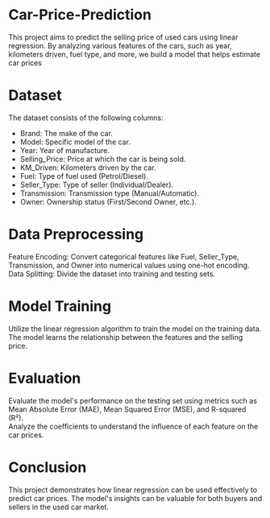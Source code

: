 # Car-Price-Prediction

This project aims to predict the selling price of used cars using linear regression. By analyzing various features of the cars, such as year, kilometers driven, fuel type, and more, we build a model that helps estimate car prices

# Dataset

The dataset consists of the following columns:
- Brand: The make of the car.
- Model: Specific model of the car.
- Year: Year of manufacture.
- Selling_Price: Price at which the car is being sold.
- KM_Driven: Kilometers driven by the car.
- Fuel: Type of fuel used (Petrol/Diesel).
- Seller_Type: Type of seller (Individual/Dealer).
- Transmission: Transmission type (Manual/Automatic).
- Owner: Ownership status (First/Second Owner, etc.).

# Data Preprocessing

Feature Encoding: Convert categorical features like Fuel, Seller_Type, Transmission, and Owner into numerical values using one-hot encoding. <br>
Data Splitting: Divide the dataset into training and testing sets.

# Model Training

Utilize the linear regression algorithm to train the model on the training data. <br>
The model learns the relationship between the features and the selling price.

# Evaluation
Evaluate the model's performance on the testing set using metrics such as Mean Absolute Error (MAE), Mean Squared Error (MSE), and R-squared (R²). <br>
Analyze the coefficients to understand the influence of each feature on the car prices.

# Conclusion
This project demonstrates how linear regression can be used effectively to predict car prices. The model's insights can be valuable for both buyers and sellers in the used car market.



